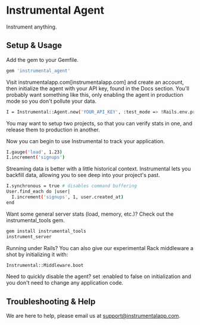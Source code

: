 # Instrumental Agent

Instrument anything.

## Setup & Usage

Add the gem to your Gemfile.

```sh
gem 'instrumental_agent'
```

Visit instrumentalapp.com[instrumentalapp.com] and create an account,
then  initialize the agent with your API key, found in the Docs section.
You'll  probably want something like this, only enabling the agent in
production mode so you don't pollute your data.

```sh
I = Instrumental::Agent.new('YOUR_API_KEY', :test_mode => !Rails.env.production?)
```

You may want to setup two projects, so that you can verify stats in one,
and release them to production in another.

Now you can begin to use Instrumental to track your application.

```sh
I.gauge('load', 1.23)
I.increment('signups')
```

Streaming data is better with a little historical context. Instrumental
lets you  backfill data, allowing you to see deep into your project's
past.

```sh
I.synchronous = true # disables command buffering
User.find_each do |user|
  I.increment('signups', 1, user.created_at)
end
```

Want some general server stats (load, memory, etc.)? Check out the instrumental_tools gem.

```sh
gem install instrumental_tools
instrument_server
```

Running under Rails? You can also give our experimental Rack middleware 
a shot by initializing it with:

```sh
Instrumental::Middleware.boot
```

Need to quickly disable the agent? set :enabled to false on initialization and you don't need to change any application code.

## Troubleshooting & Help

We are here to help, please email us at [support@instrumentalapp.com](mailto:support@instrumentalapp.com).
